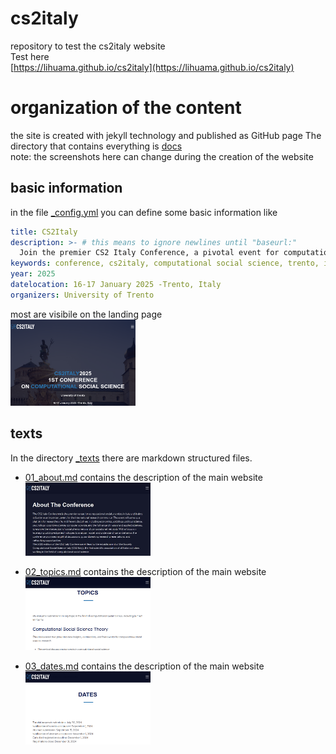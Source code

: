 # cs2italy
repository to test the cs2italy website<br/>
Test here<br/>
[https://lihuama.github.io/cs2italy](https://lihuama.github.io/cs2italy)

# organization of the content
the site is created with jekyll technology and published as GitHub page
The directory that contains everything is [docs]()<Br/>
note: the screenshots here can change during the creation of the website

## basic information
in the file [_config.yml](docs/_config.yml) you can define some basic information like 
```yaml
title: CS2Italy 
description: >- # this means to ignore newlines until "baseurl:"
  Join the premier CS2 Italy Conference, a pivotal event for computational social scientists in Italy and internationally. Scheduled for 2025, this conference will feature interdisciplinary collaboration among experts in economics, sociology, psychology, and more. Expect in-depth discussions, innovative research, and the launch of the Society Computational Social Science Italy (CS2 Italy), a new association for scholars in the field
keywords: conference, cs2italy, computational social science, trento, italy, fbk
year: 2025
datelocation: 16-17 January 2025 -Trento, Italy
organizers: University of Trento
```
  
most are visibile on the landing page<br/>
<img src="screenshots/00.png" width="200px"/>
## texts
In the directory [_texts](_texts) there are markdown structured files.
* [01_about.md](docs/_texts/01_about.md) contains the description of the main website<br/><img src="screenshots/01_about.jpg" width="200px"/>

* [02_topics.md](docs/_texts/02_topics.md) contains the description of the main website<br/><img src="screenshots/02.png" width="200px"/>
* [03_dates.md](docs/_texts/03_dates.md) contains the description of the main website<br/><img src="screenshots/03.png" width="200px"/>
